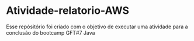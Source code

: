 # Atividade-relatorio-AWS
Esse repósitório foi criado com o objetivo de executar uma atividade para a conclusão do bootcamp GFT#7 Java
